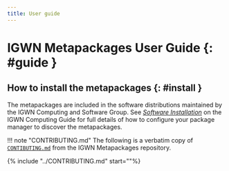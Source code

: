```yaml
---
title: User guide
---
```


# IGWN Metapackages User Guide {: #guide }

## How to install the metapackages {: #install }

The metapackages are included in the software distributions maintained
by the IGWN Computing and Software Group.
See
[_Software Installation_](https://computing.docs.ligo.org/guide/software/installation/#sl7)
on the IGWN Computing Guide for full details of how to configure your package
manager to discover the metapackages.

!!! note "CONTRIBUTING.md"
    The following is a verbatim copy of
    [`CONTIBUTING.md`](https://git.ligo.org/packaging/metapackages/-/blob/master/CONTRIBUTING.md)
    from the IGWN Metapackages repository.

{% include "../CONTRIBUTING.md" start="<!-- INCLUDE -->"%}
